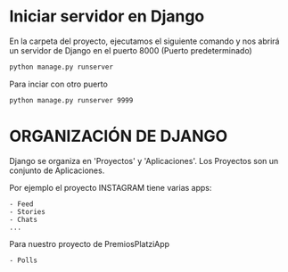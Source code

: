 

# Iniciar servidor en Django

En la carpeta del proyecto, ejecutamos el siguiente comando y nos abrirá un servidor de
Django en el puerto 8000 (Puerto predeterminado)
```sh
python manage.py runserver
```

Para inciar con otro puerto
```sh
python manage.py runserver 9999
```


# ORGANIZACIÓN DE DJANGO

Django se organiza en 'Proyectos' y 'Aplicaciones'. Los Proyectos son un conjunto de Aplicaciones.

Por ejemplo el proyecto INSTAGRAM tiene varias apps:

    - Feed
    - Stories
    - Chats
    ...

Para nuestro proyecto de PremiosPlatziApp

    - Polls